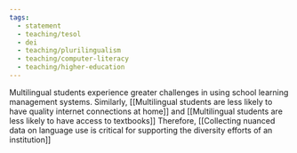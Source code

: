 ```yaml
---
tags:
  - statement
  - teaching/tesol
  - dei
  - teaching/plurilingualism
  - teaching/computer-literacy
  - teaching/higher-education
---
```

Multilingual students experience greater challenges in using school learning management systems. Similarly, [[Multilingual students are less likely to have quality internet connections at home]] and [[Multilingual students are less likely to have access to textbooks]] Therefore, [[Collecting nuanced data on language use is critical for supporting the diversity efforts of an institution]]
